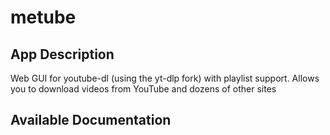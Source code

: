 # metube

## App Description

Web GUI for youtube-dl (using the yt-dlp fork) with playlist support. Allows you to download videos from YouTube and dozens of other sites

## Available Documentation

